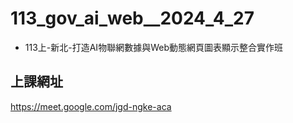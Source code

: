 # __113_gov_ai_web__2024_4_27__
- 113上-新北-打造AI物聯網數據與Web動態網頁圖表顯示整合實作班

## 上課網址
https://meet.google.com/jgd-ngke-aca

